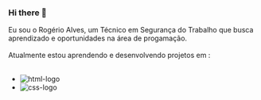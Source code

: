 ### Hi there 👋

Eu sou o Rogério Alves, um Técnico em Segurança do Trabalho  que busca aprendizado e oportunidades na área de progamação.
<br>
<br>
Atualmente  estou  aprendendo e  desenvolvendo projetos em :
<br>
<br>

- <img src="https://img.shields.io/badge/HTML-239120?style=for-the-badge&logo=html5&logoColor=white"  alt="html-logo">
- <img src="https://img.shields.io/badge/CSS3-1572B6?style=for-the-badge&logo=css3&logoColor=white" alt="css-logo">
